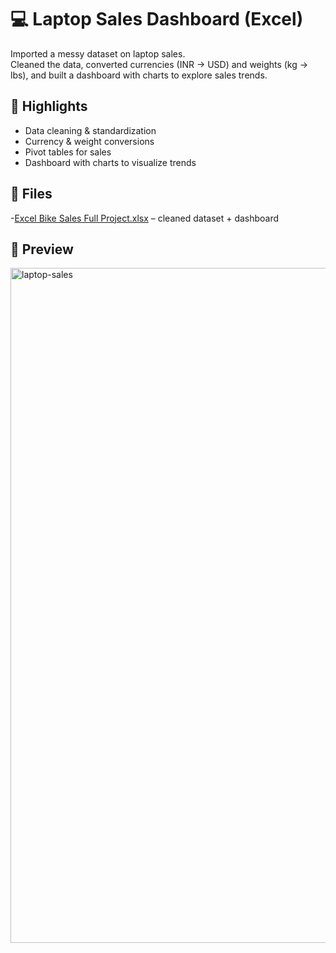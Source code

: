 # 💻 Laptop Sales Dashboard (Excel)

Imported a messy dataset on laptop sales.  
Cleaned the data, converted currencies (INR → USD) and weights (kg → lbs), and built a dashboard with charts to explore sales trends.  

## 🔑 Highlights
- Data cleaning & standardization  
- Currency & weight conversions  
- Pivot tables for sales
- Dashboard with charts to visualize trends  

## 📂 Files

-[Excel Bike Sales Full Project.xlsx](https://github.com/user-attachments/files/22124963/Excel.Bike.Sales.Full.Project.xlsx)
  – cleaned dataset + dashboard

## 👀 Preview
<img width="1920" height="1080" alt="laptop-sales" src="https://github.com/user-attachments/assets/b0c0a5d0-9876-499d-8aa9-f90853997fa2" />
